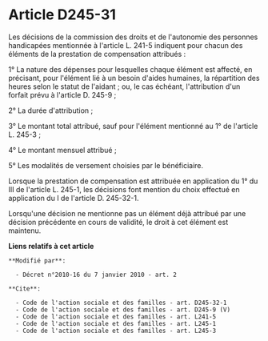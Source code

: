 # Article D245-31

Les décisions de la commission des droits et de l'autonomie des personnes handicapées mentionnée à l'article L. 241-5
indiquent pour chacun des éléments de la prestation de compensation attribués : 

1° La nature des dépenses pour lesquelles chaque élément est affecté, en précisant, pour l'élément lié à un besoin d'aides
humaines, la répartition des heures selon le statut de l'aidant ; ou, le cas échéant, l'attribution d'un forfait prévu à
l'article D. 245-9 ; 

2° La durée d'attribution ; 

3° Le montant total attribué, sauf pour l'élément mentionné au 1° de l'article L. 245-3 ; 

4° Le montant mensuel attribué ; 

5° Les modalités de versement choisies par le bénéficiaire. 

Lorsque la prestation de compensation est attribuée en application du 1° du III de l'article L. 245-1, les décisions font
mention du choix effectué en application du I de l'article D. 245-32-1. 

Lorsqu'une décision ne mentionne pas un élément déjà attribué par une décision précédente en cours de validité, le droit à
cet élément est maintenu.

**Liens relatifs à cet article**

	**Modifié par**:

	  - Décret n°2010-16 du 7 janvier 2010 - art. 2

	**Cite**:

	  - Code de l'action sociale et des familles - art. D245-32-1
	  - Code de l'action sociale et des familles - art. D245-9 (V)
	  - Code de l'action sociale et des familles - art. L241-5
	  - Code de l'action sociale et des familles - art. L245-1
	  - Code de l'action sociale et des familles - art. L245-3
